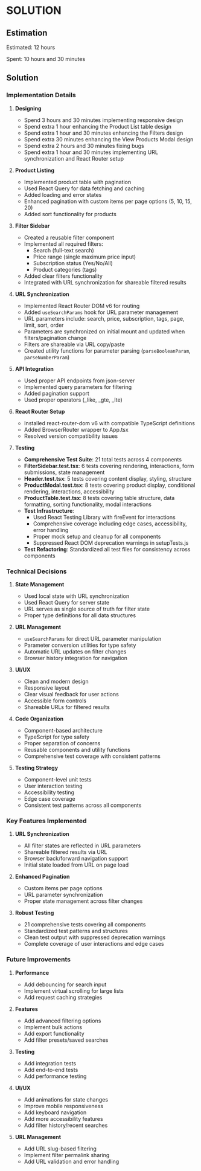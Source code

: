 # SOLUTION

## Estimation

Estimated: 12 hours

Spent: 10 hours and 30 minutes

## Solution

### Implementation Details

1. **Designing**

   - Spend 3 hours and 30 minutes implementing responsive design
   - Spend extra 1 hour enhancing the Product List table design
   - Spend extra 1 hour and 30 minutes enhancing the Filters design
   - Spend extra 30 minutes enhancing the View Products Modal design
   - Spend extra 2 hours and 30 minutes fixing bugs
   - Spend extra 1 hour and 30 minutes implementing URL synchronization and React Router setup

2. **Product Listing**

   - Implemented product table with pagination
   - Used React Query for data fetching and caching
   - Added loading and error states
   - Enhanced pagination with custom items per page options (5, 10, 15, 20)
   - Added sort functionality for products

3. **Filter Sidebar**

   - Created a reusable filter component
   - Implemented all required filters:
     - Search (full-text search)
     - Price range (single maximum price input)
     - Subscription status (Yes/No/All)
     - Product categories (tags)
   - Added clear filters functionality
   - Integrated with URL synchronization for shareable filtered results

4. **URL Synchronization**

   - Implemented React Router DOM v6 for routing
   - Added `useSearchParams` hook for URL parameter management
   - URL parameters include: search, price, subscription, tags, page, limit, sort, order
   - Parameters are synchronized on initial mount and updated when filters/pagination change
   - Filters are shareable via URL copy/paste
   - Created utility functions for parameter parsing (`parseBooleanParam`, `parseNumberParam`)

5. **API Integration**

   - Used proper API endpoints from json-server
   - Implemented query parameters for filtering
   - Added pagination support
   - Used proper operators (\_like, \_gte, \_lte)

6. **React Router Setup**

   - Installed react-router-dom v6 with compatible TypeScript definitions
   - Added BrowserRouter wrapper to App.tsx
   - Resolved version compatibility issues

7. **Testing**
   - **Comprehensive Test Suite**: 21 total tests across 4 components
   - **FilterSidebar.test.tsx**: 6 tests covering rendering, interactions, form submissions, state management
   - **Header.test.tsx**: 5 tests covering content display, styling, structure
   - **ProductModal.test.tsx**: 8 tests covering product display, conditional rendering, interactions, accessibility
   - **ProductTable.test.tsx**: 8 tests covering table structure, data formatting, sorting functionality, modal interactions
   - **Test Infrastructure**:
     - Used React Testing Library with fireEvent for interactions
     - Comprehensive coverage including edge cases, accessibility, error handling
     - Proper mock setup and cleanup for all components
     - Suppressed React DOM deprecation warnings in setupTests.js
   - **Test Refactoring**: Standardized all test files for consistency across components

### Technical Decisions

1. **State Management**

   - Used local state with URL synchronization
   - Used React Query for server state
   - URL serves as single source of truth for filter state
   - Proper type definitions for all data structures

2. **URL Management**

   - `useSearchParams` for direct URL parameter manipulation
   - Parameter conversion utilities for type safety
   - Automatic URL updates on filter changes
   - Browser history integration for navigation

3. **UI/UX**

   - Clean and modern design
   - Responsive layout
   - Clear visual feedback for user actions
   - Accessible form controls
   - Shareable URLs for filtered results

4. **Code Organization**

   - Component-based architecture
   - TypeScript for type safety
   - Proper separation of concerns
   - Reusable components and utility functions
   - Comprehensive test coverage with consistent patterns

5. **Testing Strategy**
   - Component-level unit tests
   - User interaction testing
   - Accessibility testing
   - Edge case coverage
   - Consistent test patterns across all components

### Key Features Implemented

1. **URL Synchronization**

   - All filter states are reflected in URL parameters
   - Shareable filtered results via URL
   - Browser back/forward navigation support
   - Initial state loaded from URL on page load

2. **Enhanced Pagination**

   - Custom items per page options
   - URL parameter synchronization
   - Proper state management across filter changes

3. **Robust Testing**
   - 21 comprehensive tests covering all components
   - Standardized test patterns and structures
   - Clean test output with suppressed deprecation warnings
   - Complete coverage of user interactions and edge cases

### Future Improvements

1. **Performance**

   - Add debouncing for search input
   - Implement virtual scrolling for large lists
   - Add request caching strategies

2. **Features**

   - Add advanced filtering options
   - Implement bulk actions
   - Add export functionality
   - Add filter presets/saved searches

3. **Testing**

   - Add integration tests
   - Add end-to-end tests
   - Add performance testing

4. **UI/UX**

   - Add animations for state changes
   - Improve mobile responsiveness
   - Add keyboard navigation
   - Add more accessibility features
   - Add filter history/recent searches

5. **URL Management**
   - Add URL slug-based filtering
   - Implement filter permalink sharing
   - Add URL validation and error handling
